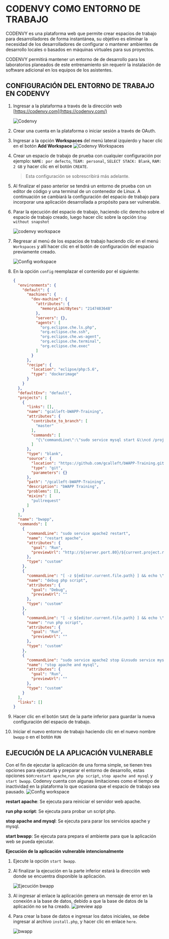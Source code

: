 # CODENVY COMO ENTORNO DE TRABAJO

CODENVY es una plataforma web que permite crear espacios de trabajo para desarrolladores de forma instantánea, su objetivo es eliminar la necesidad de los desarrolladores de configurar o  mantener ambientes de desarrollo locales o basados en máquinas virtuales para sus  proyectos.

CODENVY permitirá mantener un entorno de de desarrollo para los laboratorios planeados de este entrenamiento sin requerir la instalación de software adicional en los equipos de los asistentes.



## CONFIGURACIÓN DEL ENTORNO DE TRABAJO EN CODENVY

1. Ingresar a la plataforma a través de la dirección web [https://codenvy.com](https://codenvy.com/)

   ![Codenvy](screenshots/screenshot01.png)

2. Crear una cuenta en la plataforma o iniciar sesión a través de OAuth.

3. Ingresar a la opción **Workspaces** del menú lateral izquierdo y hacer clic en el botón **Add Workspace** 
   ![Codenvy Workspaces](screenshots/screenshot02.png)

4. Crear un espacio de trabajo de prueba con cualquier configuración por ejemplo: `NAME: por defecto`, `TEAM: personal`, `SELECT STACK: Blank`, `RAM: 2 GB` y hacer clic en el botón `CREATE`.

   > Esta configuración se sobrescribirá más adelante. 
   
5. Al finalizar el paso anterior se tendrá un entorno de prueba con un editor de código y una terminal de un contenedor de Linux. A continuación se cambiará la configuración del espacio de trabajo para incorporar una aplicación desarrollada a propósito para ser vulnerable.

6. Parar la ejecución del espacio de trabajo, haciendo clic derecho sobre el espacio de trabajo creado, luego hacer clic sobre la opción `Stop without snapshot` 

   ![codenvy workspace](screenshots/screenshot03.png)

7. Regresar al menú de los espacios de trabajo haciendo clic en el menú `Workspaces` y allí hacer clic en el botón de configuración del espacio previamente creado.

   ![Config workspace](screenshots/screenshot04.png)

8. En la opción `config` reemplazar el contenido por el siguiente:

   ```json
   {
     "environments": {
       "default": {
         "machines": {
           "dev-machine": {
             "attributes": {
               "memoryLimitBytes": "2147483648"
             },
             "servers": {},
             "agents": [
               "org.eclipse.che.ls.php",
               "org.eclipse.che.ssh",
               "org.eclipse.che.ws-agent",
               "org.eclipse.che.terminal",
               "org.eclipse.che.exec"
             ]
           }
         },
         "recipe": {
           "location": "eclipse/php:5.6",
           "type": "dockerimage"
         }
       }
     },
     "defaultEnv": "default",
     "projects": [
       {
         "links": [],
         "name": "gcalleft-bWAPP-Training",
         "attributes": {
           "contribute_to_branch": [
             "master"
           ],
           "commands": [
             "{\"commandLine\":\"sudo service mysql start &\\ncd /projects/gcalleft-bWAPP-Training/\\nsudo sed '22c\\\\$db_password = \\\"root\\\";' admin/settings.php > admin/settings2.php\\nsudo mv admin/settings2.php admin/settings.php\\nsudo service apache2 start &\", \"name\":\"start bwapp\", \"attributes\":{\"goal\":\"Run\", \"previewUrl\":\"http://${server.port.80}/${current.project.relpath}\"}, \"type\":\"custom\"}"
           ]
         },
         "type": "blank",
         "source": {
           "location": "https://github.com/gcalleft/bWAPP-Training.git",
           "type": "git",
           "parameters": {}
         },
         "path": "/gcalleft-bWAPP-Training",
         "description": "bWAPP Training",
         "problems": [],
         "mixins": [
           "pullrequest"
         ]
       }
     ],
     "name": "bwapp",
     "commands": [
       {
         "commandLine": "sudo service apache2 restart",
         "name": "restart apache",
         "attributes": {
           "goal": "Run",
           "previewUrl": "http://${server.port.80}/${current.project.relpath}"
         },
         "type": "custom"
       },
       {
         "commandLine": "[ -z ${editor.current.file.path} ] && echo \"Open a PHP file in the editor before executing this command.\" || QUERY_STRING=\"start_debug=1&debug_host=localhost&debug_port=10137\" php ${editor.current.file.path}",
         "name": "debug php script",
         "attributes": {
           "goal": "Debug",
           "previewUrl": ""
         },
         "type": "custom"
       },
       {
         "commandLine": "[ -z ${editor.current.file.path} ] && echo \"Open a PHP file in the editor before executing this command.\" || php ${editor.current.file.path}",
         "name": "run php script",
         "attributes": {
           "goal": "Run",
           "previewUrl": ""
         },
         "type": "custom"
       },
       {
         "commandLine": "sudo service apache2 stop &\nsudo service mysql stop &",
         "name": "stop apache and mysql",
         "attributes": {
           "goal": "Run",
           "previewUrl": ""
         },
         "type": "custom"
       }
     ],
     "links": []
   }
   ```

9. Hacer clic en el botón `SAVE` de la parte inferior para guardar la nueva configuración del espacio de trabajo.

10. Iniciar el nuevo entorno de trabajo haciendo clic en el nuevo nombre `bwapp` o en el botón `RUN` 

    

## EJECUCIÓN DE LA APLICACIÓN VULNERABLE

Con el fin de ejecutar la aplicación de una forma simple, se tienen tres opciones para ejecutarla y preparar el entorno de desarrollo, estas opciones son:`restart apache`,`run php script`, `stop apache and mysql` y `start bwapp`. Codenvy cuenta con algunas limitaciones como el tiempo de inactividad en la plataforma lo que ocasiona que el espacio de trabajo sea pausado.   ![Config workspace](screenshots/screenshot08.png)

**restart apache**: Se ejecuta para reiniciar el servidor web apache.

**run php script**: Se ejecuta para probar un script php.

**stop apache and mysql**: Se ejecuta para parar los servicios apache y mysql.

**start bwapp**: Se ejecuta para prepara el ambiente para que la aplicación web se pueda ejecutar.



**Ejecución de la aplicación vulnerable intencionalmente**

1. Ejecute la opción `start bwapp`. 

2. Al finalizar la ejecución en la parte inferior estará la dirección web donde se encuentra disponible la aplicación.

   ![Ejecución bwapp](screenshots/screenshot09.png)

3. Al ingresar al enlace la aplicación genera un mensaje de error en la conexión a la base de datos, debido a que la base de datos de la aplicación no se ha creado.
   ![preview app](screenshots/screenshot10.png)

4. Para crear la base de datos e ingresar los datos iniciales, se debe ingresar al archivo `install.php`, y hacer clic en enlace `here`.

   ![bwapp](screenshots/screenshot11.png)

